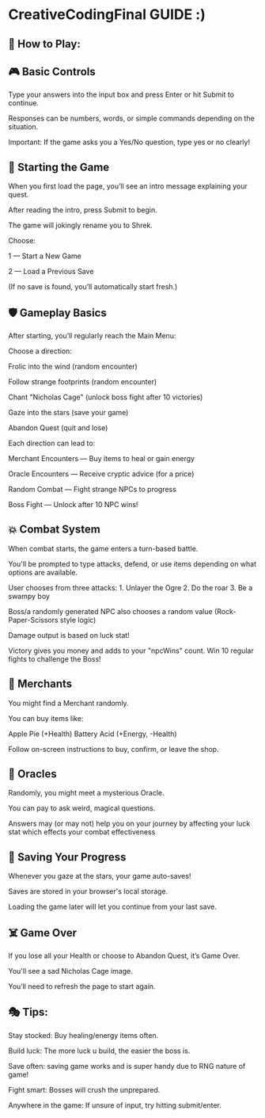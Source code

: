 # CreativeCodingFinal GUIDE :)

## 🧅 How to Play:

## 🎮 Basic Controls
Type your answers into the input box and press Enter or hit Submit to continue.

Responses can be numbers, words, or simple commands depending on the situation.

Important: If the game asks you a Yes/No question, type yes or no clearly!

## 🏹 Starting the Game
When you first load the page, you’ll see an intro message explaining your quest.

After reading the intro, press Submit to begin.

The game will jokingly rename you to Shrek.

Choose:

1 — Start a New Game

2 — Load a Previous Save

(If no save is found, you’ll automatically start fresh.)

## 🛡️ Gameplay Basics
After starting, you’ll regularly reach the Main Menu:

Choose a direction:

Frolic into the wind (random encounter)

Follow strange footprints (random encounter)

Chant "Nicholas Cage" (unlock boss fight after 10 victories)

Gaze into the stars (save your game)

Abandon Quest (quit and lose)

Each direction can lead to:

Merchant Encounters — Buy items to heal or gain energy

Oracle Encounters — Receive cryptic advice (for a price)

Random Combat — Fight strange NPCs to progress

Boss Fight — Unlock after 10 NPC wins!

## 💥 Combat System
When combat starts, the game enters a turn-based battle.

You'll be prompted to type attacks, defend, or use items depending on what options are available.

User chooses from three attacks: 1. Unlayer the Ogre 2. Do the roar 3. Be a swampy boy

Boss/a randomly generated NPC also chooses a random value  (Rock-Paper-Scissors style logic)

Damage output is based on luck stat!

Victory gives you money and adds to your "npcWins" count.
Win 10 regular fights to challenge the Boss!

## 🏪 Merchants
You might find a Merchant randomly.

You can buy items like:

Apple Pie (+Health)
Battery Acid (+Energy, -Health)

Follow on-screen instructions to buy, confirm, or leave the shop.

## 🔮 Oracles
Randomly, you might meet a mysterious Oracle.

You can pay to ask weird, magical questions.

Answers may (or may not) help you on your journey by affecting your luck stat which effects your combat effectiveness

## 🛒 Saving Your Progress
Whenever you gaze at the stars, your game auto-saves!

Saves are stored in your browser's local storage.

Loading the game later will let you continue from your last save.

## ☠️ Game Over
If you lose all your Health or choose to Abandon Quest, it’s Game Over.

You'll see a sad Nicholas Cage image.

You’ll need to refresh the page to start again.

## 🎭 Tips:
Stay stocked: Buy healing/energy items often.

Build luck: The more luck u build, the easier the boss is.

Save often: saving game works and is super handy due to RNG nature of game!

Fight smart: Bosses will crush the unprepared.

Anywhere in the game: If unsure of input, try hitting submit/enter.

